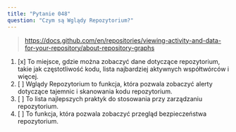 ```yaml
---
title: "Pytanie 048"
question: "Czym są Wglądy Repozytorium?"
---
```



> https://docs.github.com/en/repositories/viewing-activity-and-data-for-your-repository/about-repository-graphs
1. [x] To miejsce, gdzie można zobaczyć dane dotyczące repozytorium, takie jak częstotliwość kodu, lista najbardziej aktywnych współtwórców i więcej. 
1. [ ] Wglądy Repozytorium to funkcja, która pozwala zobaczyć alerty dotyczące tajemnic i skanowania kodu repozytorium.
1. [ ] To lista najlepszych praktyk do stosowania przy zarządzaniu repozytorium.
1. [ ] To funkcja, która pozwala zobaczyć przegląd bezpieczeństwa repozytorium.
